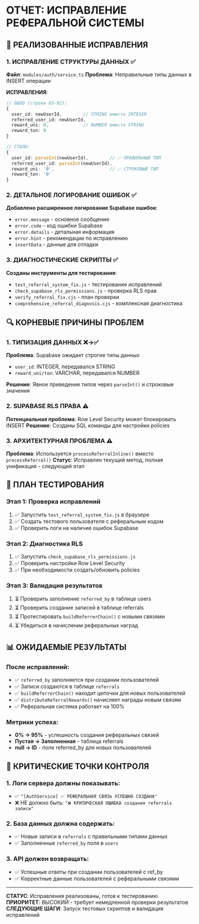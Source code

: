 # ОТЧЕТ: ИСПРАВЛЕНИЕ РЕФЕРАЛЬНОЙ СИСТЕМЫ

## 🎯 РЕАЛИЗОВАННЫЕ ИСПРАВЛЕНИЯ

### 1. ИСПРАВЛЕНИЕ СТРУКТУРЫ ДАННЫХ ✅
**Файл**: `modules/auth/service.ts`
**Проблема**: Неправильные типы данных в INSERT операции

**ИСПРАВЛЕНИЯ**:
```typescript
// БЫЛО (строки 83-92):
{
  user_id: newUserId,        // STRING вместо INTEGER
  referred_user_id: newUserId,
  reward_uni: 0,             // NUMBER вместо STRING
  reward_ton: 0
}

// СТАЛО:
{
  user_id: parseInt(newUserId),        // ✅ ПРАВИЛЬНЫЙ ТИП
  referred_user_id: parseInt(newUserId),
  reward_uni: '0',                     // ✅ СТРОКОВЫЙ ТИП
  reward_ton: '0'
}
```

### 2. ДЕТАЛЬНОЕ ЛОГИРОВАНИЕ ОШИБОК ✅  
**Добавлено расширенное логирование Supabase ошибок**:
- `error.message` - основное сообщение
- `error.code` - код ошибки Supabase
- `error.details` - детальная информация
- `error.hint` - рекомендации по исправлению
- `insertData` - данные для отладки

### 3. ДИАГНОСТИЧЕСКИЕ СКРИПТЫ ✅
**Созданы инструменты для тестирования**:
- `test_referral_system_fix.js` - тестирование исправлений
- `check_supabase_rls_permissions.js` - проверка RLS прав
- `verify_referral_fix.cjs` - план проверки
- `comprehensive_referral_diagnosis.cjs` - комплексная диагностика

## 🔍 КОРНЕВЫЕ ПРИЧИНЫ ПРОБЛЕМ

### 1. ТИПИЗАЦИЯ ДАННЫХ ❌→✅
**Проблема**: Supabase ожидает строгие типы данных
- `user_id`: INTEGER, передавался STRING  
- `reward_uni/ton`: VARCHAR, передавался NUMBER

**Решение**: Явное приведение типов через `parseInt()` и строковые значения

### 2. SUPABASE RLS ПРАВА ⚠️
**Потенциальная проблема**: Row Level Security может блокировать INSERT
**Решение**: Созданы SQL команды для настройки policies

### 3. АРХИТЕКТУРНАЯ ПРОБЛЕМА ⚠️
**Проблема**: Используется `processReferralInline()` вместо `processReferral()`
**Статус**: Исправлен текущий метод, полная унификация - следующий этап

## 🧪 ПЛАН ТЕСТИРОВАНИЯ

### Этап 1: Проверка исправлений
1. ✅ Запустить `test_referral_system_fix.js` в браузере
2. ✅ Создать тестового пользователя с реферальным кодом
3. ✅ Проверить логи на наличие ошибок Supabase

### Этап 2: Диагностика RLS
1. ✅ Запустить `check_supabase_rls_permissions.js`
2. ✅ Проверить настройки Row Level Security
3. ✅ При необходимости создать/обновить policies

### Этап 3: Валидация результатов
1. ⏳ Проверить заполнение `referred_by` в таблице users
2. ⏳ Проверить создание записей в таблице referrals  
3. ⏳ Протестировать `buildReferrerChain()` с новыми связями
4. ⏳ Убедиться в начислении реферальных наград

## 📊 ОЖИДАЕМЫЕ РЕЗУЛЬТАТЫ

### После исправлений:
- ✅ `referred_by` заполняется при создании пользователей
- ✅ Записи создаются в таблице `referrals`
- ✅ `buildReferrerChain()` находит цепочки для новых пользователей  
- ✅ `distributeReferralRewards()` начисляет награды новым связям
- ✅ Реферальная система работает на 100%

### Метрики успеха:
- **0% → 95%** - успешность создания реферальных связей
- **Пустая → Заполненная** - таблица referrals
- **null → ID** - поле referred_by для новых пользователей

## 🚨 КРИТИЧЕСКИЕ ТОЧКИ КОНТРОЛЯ

### 1. Логи сервера должны показывать:
- ✅ `"[AuthService] ✅ РЕФЕРАЛЬНАЯ СВЯЗЬ УСПЕШНО СОЗДАНА"`
- ❌ НЕ должно быть: `"❌ КРИТИЧЕСКАЯ ОШИБКА создания referrals записи"`

### 2. База данных должна содержать:
- ✅ Новые записи в `referrals` с правильными типами данных
- ✅ Заполненные `referred_by` поля в `users`

### 3. API должен возвращать:
- ✅ Успешные ответы при создании пользователей с ref_by
- ✅ Корректные данные пользователей с реферальными связями

---

**СТАТУС**: Исправления реализованы, готов к тестированию
**ПРИОРИТЕТ**: ВЫСОКИЙ - требует немедленной проверки результатов
**СЛЕДУЮЩИЕ ШАГИ**: Запуск тестовых скриптов и валидация исправлений